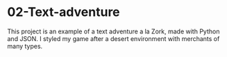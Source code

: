# 02-Text-adventure
This project is an example of a text adventure a la Zork, made with Python and JSON. I styled my game after a desert environment with merchants of many types. 
